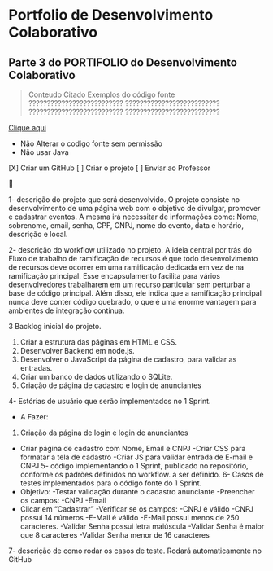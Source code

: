 # Portfolio de Desenvolvimento Colaborativo
## Parte 3 do PORTIFOLIO do Desenvolvimento Colaborativo

> Conteudo Citado
 Exemplos do código fonte
 ??????????????????????????
 ??????????????????????????
 ??????????????????????????
 ??????????????????????????
 
 [Clique aqui](www.google.com.br)
 
 * Não Alterar o codigo fonte sem permissão
 * Não usar Java

[X] Criar um GitHub
[ ] Criar o projeto
[ ] Enviar ao Professor

:monocle_face:

1- descrição do projeto que será desenvolvido.
O projeto consiste no desenvolvimento de uma página web com o objetivo de divulgar, promover e cadastrar eventos. A mesma irá necessitar de informações como: Nome, sobrenome, email, senha, CPF, CNPJ, nome do evento, data e horário, descrição e local.

2- descrição do workflow utilizado no projeto.
	A ideia central por trás do Fluxo de trabalho de ramificação de recursos é que todo desenvolvimento de recursos deve ocorrer em uma ramificação dedicada em vez de na ramificação principal. Esse encapsulamento facilita para vários desenvolvedores trabalharem em um recurso particular sem perturbar a base de código principal. Além disso, ele indica que a ramificação principal nunca deve conter código quebrado, o que é uma enorme vantagem para ambientes de integração contínua.

3 Backlog inicial do projeto.
1. Criar a estrutura das páginas em HTML e CSS.
2. Desenvolver Backend em node.js.
3. Desenvolver o JavaScript da página de cadastro, para validar as entradas.
4. Criar um banco de dados utilizando o SQLite.
5. Criação de página de cadastro e login de anunciantes

4- Estórias de usuário que serão implementados no 1 Sprint.
   - A Fazer:
  1. Criação da página de login e login de anunciantes
   - Criar página de cadastro com Nome, Email e CNPJ
   -Criar CSS para formatar a tela de cadastro
   -Criar JS para validar entrada de E-mail e CNPJ
5- código implementando o 1 Sprint, publicado no repositório, conforme os padrões definidos no workflow.
a ser definido.
6- Casos de testes implementados para o código fonte do 1 Sprint.
 - Objetivo:
  -Testar validação durante o cadastro anunciante
  -Preencher os campos:
  -CNPJ
  -Email
 - Clicar em “Cadastrar”
  -Verificar se os campos:
  -CNPJ é válido
  -CNPJ possui 14 números
  -E-Mail é válido
  -E-Mail possui menos de 250 caracteres.
  -Validar Senha possui letra maiúscula
  -Validar Senha é maior que 8 caracteres
  -Validar Senha menor de 16 caracteres

7- descrição de como rodar os casos de teste.
	Rodará automaticamente no GitHub
